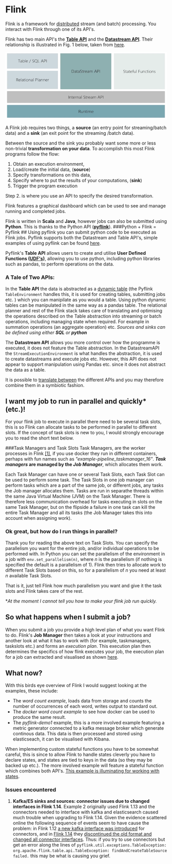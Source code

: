 # Flink #

Flink is a framework for [distributed](https://nightlies.apache.org/flink/flink-docs-release-1.14/docs/deployment/overview/) stream (and batch) processing. You interact with Flink through one of its API's.

Flink has two main API's the [**Table API**](https://nightlies.apache.org/flink/flink-docs-release-1.14/docs/dev/python/table/intro_to_table_api/) and the [**Datastream API**](https://nightlies.apache.org/flink/flink-docs-release-1.14/docs/dev/python/datastream/intro_to_datastream_api/). Their relationship is illustrated in Fig. 1 below, taken from [here](https://www.youtube.com/watch?v=vLLn5PxF2Lw).

![alt text](images/Flink%20Architechture.PNG)

A Flink job requires two things, a **source** (an entry point for streaming/batch data) and a **sink** (an exit point for the streaming /batch data).

Between the source and the sink you probably want some more or less non-trivial **transformation on your data**.
To accomplish this most Flink programs follow the flow:
1. Obtain an execution environment,
2. Load/create the initial data, (**source**)
3. Specify transformations on this data, 
4. Specify where to put the results of your computations, (**sink**)
5. Trigger the program execution

Step 2. is where you use an API to specify the desired transformation. 

Flink features a graphical dashboard which can be used to see and manage running and completed jobs.

Flink is written in **Scala** and **Java**, however jobs can also be submitted using **Python**. This is thanks to the Python API ([**pyflink**](https://nightlies.apache.org/flink/flink-docs-release-1.14/docs/dev/python/overview/)).
###Python + Flink = Pyflink ##
Using pyflink you can submit python code to be executed as Flink jobs. Pyflink supports both the Datastream and Table API's, simple examples of using pyflink can be found [here](https://github.com/apache/flink/tree/release-1.14/flink-python/pyflink/examples).

Pyflink's **Table API**  allows users to create and utilise **User Defined Functions ([UDF's](https://nightlies.apache.org/flink/flink-docs-release-1.14/docs/dev/python/table/udfs/overview/))**, allowing you to use python, including python libraries such as pandas, to perform operations on the data.

### A Tale of Two APIs: ###
In the **Table API** the data is abstracted as a [dynamic table](https://nightlies.apache.org/flink/flink-docs-release-stable/docs/dev/table/concepts/dynamic_tables/#dynamic-tables-amp-continuous-queries) (the Pyflink `TableEnvironment` handles this, it is used for creating tables, submitting jobs etc. ) which you can manipilate as you would a table. Using python dynamic tables can be manipulated in the same way as a pandas table. The relational planner and rest of the Flink stack takes care of translating and optimising the operations described on the Table abstraction into streaming or batch operations, including managing state when required. For example in summation operations (an aggregate operation) etc. *Sources and sinks can be defined using either **SQL** or **python***

The **Datastream API** allows you more control over how the programme is executed, it does not feature the Table abstraction. In the DatastreamAPI the ``StreamExecutionEnvironment`` is what handles the abstraction, it is used to create datastreams and execute jobs etc. However, this API does not appear to support manipulation using Pandas etc. since it does not abstract the data as a table. 

It is possible to [translate between](https://nightlies.apache.org/flink/flink-docs-release-1.14/docs/dev/python/datastream/intro_to_datastream_api/#conversion-between-datastream-and-table) the different APIs and you may therefore combine them in a symbiotic fashion.

## I want my job to run in parallel and quickly* (etc.)!
For your flink job to execute in parallel there need to be several task slots, this is so Flink can allocate tasks to be performed in parallel to different slots. If the concept of task slots is new to you, I would strongly encourage you to read the short text below.

###Task Managers and Task Slots
Task Managers, are the worker processes in Flink [[1]](https://learning.oreilly.com/library/view/stream-processing-with/9781491974285/ch03.html#chap-3-setup-components), if you use docker they run in different containers, perhaps with fun names such as *"example-pipeline_taskmanager_16"*. ***Task managers* are managed by the *Job Manager***, which allocates them work. 

Each Task Manager can have one or several Task Slots, each Task Slot can be used to perform some task. The Task Slots in one job manager can perform tasks which are a part of the same job, or different jobs, any tasks the Job manager allocates them. Tasks are run in separathe threads within the same Java Virtual Machine (JVM) on the Task Manager. There is therefore less communication overhead for tasks executing in slots on the same Task Manager, but on the flipside a failure in one task can kill the entire Task Manager and all its tasks (the Job Manager takes this into account when assigning work).

### Ok great, but how do I run things in parallel?
Thank you for reading the above text on Task Slots. You can specify the parallelism you want for the entire job, and/or individual operations to be performed with. In Python you can set the parallelism of the environment in a job with ``env.set_parallelism(n)``, where *n* is the parallelism (if nothing is specified the default is a parallelism of 1). Flink then tries to allocate work to different Task Slots based on this, so for a parallelism of *n* you need at least *n* available Task Slots. 

That is it, just tell Flink how much parallelism you want and give it the task slots and Flink takes care of the rest.

**At the moment I cannot tell you how to make your flink job run quickly.*

## So what happens when I submit a job?
When you submit a job you provide a high level plan of what you want Flink to do. Flink's **Job Manager** then takes a look at your instructions and another look at what it has to work with (for example, taskmanagers, taskslots etc.) and forms an *execution plan*. This execution plan then determines the specifics of how flink executes your job, the execution plan for a job can extracted and visualised as shown [here](https://nightlies.apache.org/flink/flink-docs-release-1.13/docs/dev/execution/execution_plans/).


## What now?
With this birds eye overview of Flink I would suggest looking at the examples, these include:
* The *word count example*, loads data from storage and counts the number of occurrences of each word, writes output to standard out.
* The *docker word count example* to see how docker can be used to produce the same result.
* The *pyflink-demo1* example, this is a more involved example featuring a metric generator connected to a kafka message broker which generate continous data. This data is then processed and stored using elasticseach, it can be visualised with Kibana.

When implementing custom stateful functions you have to be somewhat careful, this is since to allow Flink to handle states cleverly you have to declare states, and states are tied to keys in the data (so they may be backed up etc.). The more involved example will feature a stateful function which combines both API's.
[This example is illuminating for working with states](https://nightlies.apache.org/flink/flink-docs-stable/docs/dev/datastream/fault-tolerance/state/).

### Issues encountered
1. **Kafka/ES sinks and sources: connector issues due to changed interfaces in Flink 1.14**. Example 2 originally used Flink 1.13 and the connectors needed to interface with kafka and elasticsearch caused much trouble when upgrading to Flink 1.14. Given the evidence scattered online the following sequence of events seem to have cause the problem: in Flink 1.12 [a new kafka interface was introduced](https://nightlies.apache.org/flink/flink-docs-release-1.12/release-notes/flink-1.12.html) for connectors, and in [Flink 1.14](https://nightlies.apache.org/flink/flink-docs-release-1.14/release-notes/flink-1.14/) they [discontinued the old format and changed all connector interfaces](https://issues.apache.org/jira/browse/FLINK-23513). Thus: if you try to use connectors but get an error along the lines of `pyflink.util.exceptions.TableException: org.apache.flink.table.api.TableException: findAndCreateTableSource failed.` this may be what is causing you grief.
